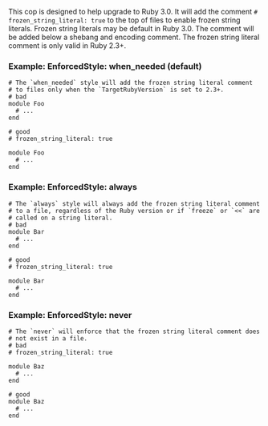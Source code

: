This cop is designed to help upgrade to Ruby 3.0. It will add the
comment `# frozen_string_literal: true` to the top of files to
enable frozen string literals. Frozen string literals may be default
in Ruby 3.0. The comment will be added below a shebang and encoding
comment. The frozen string literal comment is only valid in Ruby 2.3+.

### Example: EnforcedStyle: when_needed (default)
    # The `when_needed` style will add the frozen string literal comment
    # to files only when the `TargetRubyVersion` is set to 2.3+.
    # bad
    module Foo
      # ...
    end

    # good
    # frozen_string_literal: true

    module Foo
      # ...
    end

### Example: EnforcedStyle: always
    # The `always` style will always add the frozen string literal comment
    # to a file, regardless of the Ruby version or if `freeze` or `<<` are
    # called on a string literal.
    # bad
    module Bar
      # ...
    end

    # good
    # frozen_string_literal: true

    module Bar
      # ...
    end

### Example: EnforcedStyle: never
    # The `never` will enforce that the frozen string literal comment does
    # not exist in a file.
    # bad
    # frozen_string_literal: true

    module Baz
      # ...
    end

    # good
    module Baz
      # ...
    end